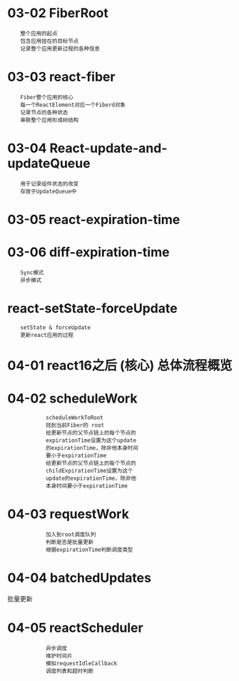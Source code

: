  # 03-02 FiberRoot


        整个应用的起点
        包含应用挂在的目标节点
        记录整个应用更新过程的各种信息


        
# 03-03 react-fiber
        Fiber整个应用的核心 
        每一个ReactElement对应一个Fiberd对象
        记录节点的各种状态
        串联整个应用形成树结构

# 03-04 React-update-and-updateQueue
        用于记录组件状态的改变
        存放于UpdateQueue中

# 03-05 react-expiration-time


# 03-06 diff-expiration-time

        Sync模式
        异步模式

# react-setState-forceUpdate 

        setState & forceUpdate
        更新react应用的过程


# 04-01 react16之后 (核心) 总体流程概览


# 04-02 scheduleWork

                scheduleWorkToRoot
                找到当前Fiber的 root
                给更新节点的父节点链上的每个节点的
                expirationTime设置为这个update
                的expirationTime，除非他本身时间
                要小于expirationTime
                给更新节点的父节点链上的每个节点的
                childExpirationTime设置为这个
                update的expirationTime，除非他
                本身时间要小于expirationTime

# 04-03 requestWork

                加入到root调度队列
                判断是否是批量更新
                根据expirationTime判断调度类型


# 04-04 batchedUpdates

批量更新

# 04-05 reactScheduler
                异步调度
                维护时间片
                模拟requestIdleCallback
                调度列表和超时判断


